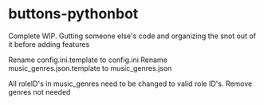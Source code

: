 # buttons-pythonbot

Complete WIP. Gutting someone else's code and organizing the snot out of it before adding features

Rename config.ini.template to config.ini
Rename music_genres.json.template to music_genres.json

All roleID's in music_genres need to be changed to valid role ID's. Remove genres not needed